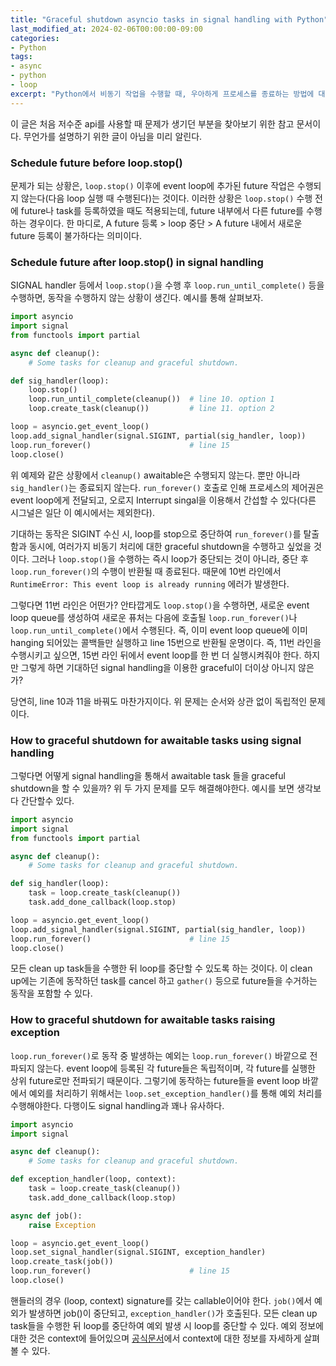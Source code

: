 ```yaml
---
title: "Graceful shutdown asyncio tasks in signal handling with Python"
last_modified_at: 2024-02-06T00:00:00-09:00
categories:
- Python
tags:
- async
- python
- loop
excerpt: "Python에서 비동기 작업을 수행할 때, 우아하게 프로세스를 종료하는 방법에 대해서 다룬다."
---
```



이 글은 처음 저수준 api를 사용할 때 문제가 생기던 부분을 찾아보기 위한 참고 문서이다.
무언가를 설명하기 위한 글이 아님을 미리 알린다.


### Schedule future before loop.stop()

문제가 되는 상황은, `loop.stop()` 이후에 event loop에 추가된 future 작업은 수행되지 않는다(다음 loop
실행 때 수행된다)는 것이다. 이러한 상황은 `loop.stop()` 수행 전에 future나 task를 등록하였을 때도
적용되는데, future 내부에서 다른 future를 수행하는 경우이다. 한 마디로, A future 등록 > loop 중단 >
A future 내에서 새로운 future 등록이 불가하다는 의미이다.


### Schedule future after loop.stop() in signal handling

 SIGNAL handler 등에서 `loop.stop()`을 수행 후 `loop.run_until_complete()` 등을 수행하면,
 동작을 수행하지 않는 상황이 생긴다. 예시를 통해 살펴보자.


```python
import asyncio
import signal
from functools import partial

async def cleanup():
    # Some tasks for cleanup and graceful shutdown.

def sig_handler(loop):
    loop.stop()
    loop.run_until_complete(cleanup())  # line 10. option 1
    loop.create_task(cleanup())         # line 11. option 2

loop = asyncio.get_event_loop()
loop.add_signal_handler(signal.SIGINT, partial(sig_handler, loop))
loop.run_forever()                      # line 15
loop.close()
```

위 예제와 같은 상황에서 `cleanup()` awaitable은 수행되지 않는다. 뿐만 아니라
`sig_handler()`는 종료되지 않는다. `run_forever()` 호출로 인해 프로세스의 제어권은 event
loop에게 전달되고, 오로지 Interrupt singal을 이용해서 간섭할 수 있다(다른 시그널은 일단 이
예시에서는 제외한다).

기대하는 동작은 SIGINT 수신 시, loop를 stop으로 중단하여 `run_forever()`를
탈출함과 동시에, 여러가지 비동기 처리에 대한 graceful shutdown을 수행하고 싶었을 것이다.
그러나 `loop.stop()`을 수행하는 즉시 loop가 중단되는 것이 아니라, 중단 후 `loop.run_forever()`의
수행이 반환될 때 종료된다. 때문에 10번 라인에서 `RuntimeError: This event loop is already running`
에러가 발생한다.

그렇다면 11번 라인은 어떤가? 안타깝게도 `loop.stop()`을 수행하면, 새로운 event loop queue를 생성하여
새로운 퓨처는 다음에 호출될 `loop.run_forever()`나 `loop.run_until_complete()`에서 수행된다.
즉, 이미 event loop queue에 이미 hanging 되어있는 콜백들만 실행하고 line 15번으로 반환될 운명이다.
즉, 11번 라인을 수행시키고 싶으면, 15번 라인 뒤에서 event loop를 한 번 더 실행시켜줘야 한다. 하지만
그렇게 하면 기대하던 signal handling을 이용한 graceful이 더이상 아니지 않은가?

당연히, line 10과 11을 바꿔도 마찬가지이다. 위 문제는 순서와 상관 없이 독립적인 문제이다.


### How to graceful shutdown for awaitable tasks using signal handling

그렇다면 어떻게 signal handling을 통해서 awaitable task 들을 graceful shutdown을 할 수 있을까?
위 두 가지 문제를 모두 해결해야한다. 예시를 보면 생각보다 간단할수 있다.


```python
import asyncio
import signal
from functools import partial

async def cleanup():
    # Some tasks for cleanup and graceful shutdown.

def sig_handler(loop):
    task = loop.create_task(cleanup())
    task.add_done_callback(loop.stop)

loop = asyncio.get_event_loop()
loop.add_signal_handler(signal.SIGINT, partial(sig_handler, loop))
loop.run_forever()                      # line 15
loop.close()
```

모든 clean up task들을 수행한 뒤 loop를 중단할 수 있도록 하는 것이다. 이 clean up에는 기존에
동작하던 task를 cancel 하고 `gather()` 등으로 future들을 수거하는 동작을 포함할 수 있다.


### How to graceful shutdown for awaitable tasks raising exception

`loop.run_forever()`로 동작 중 발생하는 예외는 `loop.run_forever()` 바깥으로 전파되지 않는다.
event loop에 등록된 각 future들은 독립적이며, 각 future를 실행한 상위 future로만 전파되기 때문이다.
그렇기에 동작하는 future들을 event loop 바깥에서 예외를 처리하기 위해서는
`loop.set_exception_handler()`를 통해 예외 처리를 수행해야한다. 다행이도 signal handling과 꽤나
유사하다.

```python
import asyncio
import signal

async def cleanup():
    # Some tasks for cleanup and graceful shutdown.

def exception_handler(loop, context):
    task = loop.create_task(cleanup())
    task.add_done_callback(loop.stop)

async def job():
    raise Exception

loop = asyncio.get_event_loop()
loop.set_signal_handler(signal.SIGINT, exception_handler)
loop.create_task(job())
loop.run_forever()                      # line 15
loop.close()
```

핸들러의 경우 (loop, context) signature를 갖는 callable이어야 한다. `job()`에서 예외가 발생하면
job()이 중단되고, `exception_handler()`가 호출된다. 모든 clean up task들을 수행한 뒤 loop를 중단하여
예외 발생 시 loop를 중단할 수 있다. 예외 정보에 대한 것은 context에 들어있으며
[공식문서](https://docs.python.org/3.11/library/asyncio-eventloop.html#asyncio.loop.call_exception_handler)에서
context에 대한 정보를 자세하게 살펴볼 수 있다.
